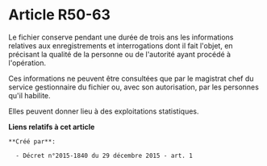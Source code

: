 # Article R50-63

Le fichier conserve pendant une durée de trois ans les informations relatives aux enregistrements et interrogations dont il
fait l'objet, en précisant la qualité de la personne ou de l'autorité ayant procédé à l'opération. 

Ces informations ne peuvent être consultées que par le magistrat chef du service gestionnaire du fichier ou, avec son
autorisation, par les personnes qu'il habilite. 

Elles peuvent donner lieu à des exploitations statistiques.

**Liens relatifs à cet article**

	**Créé par**:

	  - Décret n°2015-1840 du 29 décembre 2015 - art. 1
